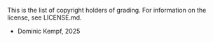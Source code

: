 This is the list of copyright holders of grading.
For information on the license, see LICENSE.md.

* Dominic Kempf, 2025
